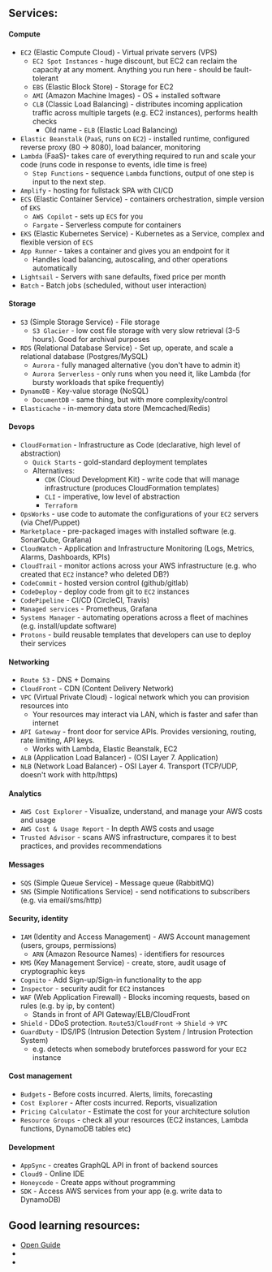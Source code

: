 ## Services:
#### Compute
* `EC2` (Elastic Compute Cloud) - Virtual private servers (VPS)
    * `EC2 Spot Instances` - huge discount, but EC2 can reclaim the capacity at any moment. Anything you run here - should be fault-tolerant
    * `EBS` (Elastic Block Store) - Storage for EC2
    * `AMI` (Amazon Machine Images) - OS + installed software
    * `CLB` (Classic Load Balancing) - distributes incoming application traffic across multiple targets (e.g. EC2 instances), performs health checks
        * Old name - `ELB` (Elastic Load Balancing)
* `Elastic Beanstalk` (`PaaS`, runs on `EC2`) - installed runtime, configured reverse proxy (80 -> 8080), load balancer, monitoring
* `Lambda` (FaaS)- takes care of everything required to run and scale your code (runs code in response to events, idle time is free)
    * `Step Functions` - sequence `Lambda` functions, output of one step is input to the next step.
* `Amplify` - hosting for fullstack SPA with CI/CD
* `ECS` (Elastic Container Service) - containers orchestration, simple version of `EKS`
    * `AWS Copilot` - sets up `ECS` for you
    * `Fargate` - Serverless compute for containers
* `EKS` (Elastic Kubernetes Service) - Kubernetes as a Service, complex and flexible version of `ECS`
* `App Runner` -  takes a container and gives you an endpoint for it
    * Handles load balancing, autoscaling, and other operations automatically
* `Lightsail` - Servers with sane defaults, fixed price per month
* `Batch` - Batch jobs (scheduled, without user interaction)
#### Storage
* `S3` (Simple Storage Service) - File storage
    * `S3 Glacier` - low cost file storage with very slow retrieval (3-5 hours). Good for archival purposes
* `RDS` (Relational Database Service) - Set up, operate, and scale a relational database (Postgres/MySQL)
    * `Aurora` - fully managed alternative (you don't have to admin it)
    * `Aurora Serverless` - only runs when you need it, like Lambda (for bursty workloads that spike frequently)
* `DynamoDB` - Key-value storage (NoSQL)
    * `DocumentDB` - same thing, but with more complexity/control
* `Elasticache` - in-memory data store (Memcached/Redis)
#### Devops
* `CloudFormation` - Infrastructure as Code (declarative, high level of abstraction)
    * `Quick Starts` - gold-standard deployment templates
    * Alternatives:
        * `CDK` (Cloud Development Kit) - write code that will manage infrastructure (produces CloudFormation templates)
        * `CLI` - imperative, low level of abstraction
        * `Terraform`
* `OpsWorks` - use code to automate the configurations of your `EC2` servers (via Chef/Puppet)
* `Marketplace` - pre-packaged images with installed software (e.g. SonarQube, Grafana)
* `CloudWatch` - Application and Infrastructure Monitoring (Logs, Metrics, Alarms, Dashboards, KPIs)
* `CloudTrail` - monitor actions across your AWS infrastructure (e.g. who created that `EC2` instance? who deleted DB?)
* `CodeCommit` - hosted version control (github/gitlab)
* `CodeDeploy` - deploy code from git to `EC2` instances
* `CodePipeline` - CI/CD (CircleCI, Travis)
* `Managed services` - Prometheus, Grafana
* `Systems Manager` - automating operations across a fleet of machines (e.g. install/update software)
* `Protons` - build reusable templates that developers can use to deploy their services
#### Networking
* `Route 53` - DNS + Domains
* `CloudFront` - CDN (Content Delivery Network)
* `VPC` (Virtual Private Cloud) - logical network which you can provision resources into
    * Your resources may interact via LAN, which is faster and safer than internet
* `API Gateway` - front door for service APIs. Provides versioning, routing, rate limiting, API keys.
    * Works with Lambda, Elastic Beanstalk, EC2
* `ALB` (Application Load Balancer) - (OSI Layer 7. Application)
* `NLB` (Network Load Balancer) - OSI Layer 4. Transport (TCP/UDP, doesn't work with http/https)
#### Analytics
* `AWS Cost Explorer` - Visualize, understand, and manage your AWS costs and usage
* `AWS Cost & Usage Report` - In depth AWS costs and usage
* `Trusted Advisor` - scans AWS infrastructure, compares it to best practices, and provides recommendations
#### Messages
* `SQS` (Simple Queue Service) - Message queue (RabbitMQ)
* `SNS` (Simple Notifications Service) - send notifications to subscribers (e.g. via email/sms/http)
#### Security, identity
* `IAM` (Identity and Access Management) - AWS Account management (users, groups, permissions)
    * `ARN` (Amazon Resource Names) - identifiers for resources
* `KMS` (Key Management Service) - create, store, audit usage of cryptographic keys
* `Cognito` - Add Sign-up/Sign-in functionality to the app
* `Inspector` - security audit for `EC2` instances
* `WAF` (Web Application Firewall) - Blocks incoming requests, based on rules (e.g. by ip, by content)
    * Stands in front of API Gateway/ELB/CloudFront
* `Shield` - DDoS protection. `Route53`/`CloudFront` -> `Shield` -> `VPC`
* `GuardDuty` - IDS/IPS (Intrusion Detection System / Intrusion Protection System)
    * e.g. detects when somebody bruteforces password for your `EC2` instance
#### Cost management
* `Budgets` - Before costs incurred. Alerts, limits, forecasting
* `Cost Explorer` - After costs incurred. Reports, visualization
* `Pricing Calculator` - Estimate the cost for your architecture solution
* `Resource Groups` - check all your resources (EC2 instances, Lambda functions, DynamoDB tables etc)
#### Development
* `AppSync` - creates GraphQL API in front of backend sources
* `Cloud9` - Online IDE
* `Honeycode` - Create apps without programming
* `SDK` - Access AWS services from your app (e.g. write data to DynamoDB)


## Good learning resources:
* [Open Guide](https://github.com/open-guides/og-aws)
* 
* 